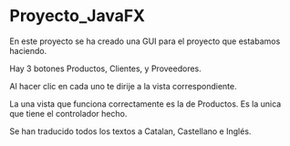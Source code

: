 # Proyecto_JavaFX
En este proyecto se ha creado una GUI para el proyecto que estabamos haciendo.

Hay 3 botones Productos, Clientes, y Proveedores.

Al hacer clic en cada uno te dirije a la vista correspondiente.

La una vista que funciona correctamente es la de Productos. Es la unica que tiene el controlador hecho.

Se han traducido todos los textos a Catalan, Castellano e Inglés.
